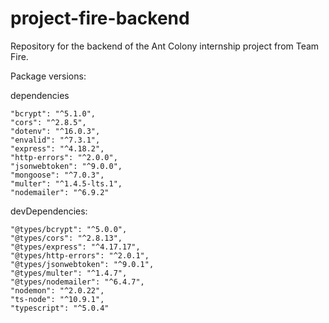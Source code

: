 # project-fire-backend

Repository for the backend of the Ant Colony internship project from Team Fire.

Package versions:

dependencies

    "bcrypt": "^5.1.0",
    "cors": "^2.8.5",
    "dotenv": "^16.0.3",
    "envalid": "^7.3.1",
    "express": "^4.18.2",
    "http-errors": "^2.0.0",
    "jsonwebtoken": "^9.0.0",
    "mongoose": "^7.0.3",
    "multer": "^1.4.5-lts.1",
    "nodemailer": "^6.9.2"

devDependencies:

    "@types/bcrypt": "^5.0.0",
    "@types/cors": "^2.8.13",
    "@types/express": "^4.17.17",
    "@types/http-errors": "^2.0.1",
    "@types/jsonwebtoken": "^9.0.1",
    "@types/multer": "^1.4.7",
    "@types/nodemailer": "^6.4.7",
    "nodemon": "^2.0.22",
    "ts-node": "^10.9.1",
    "typescript": "^5.0.4"
